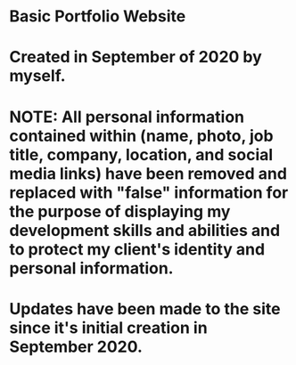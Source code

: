 # Basic Portfolio Website

# Created in September of 2020 by myself.

# NOTE: All personal information contained within (name, photo, job title, company, location, and social media links) have been removed and replaced with "false" information for the purpose of displaying my development skills and abilities and to protect my client's identity and personal information.

# Updates have been made to the site since it's initial creation in September 2020.
